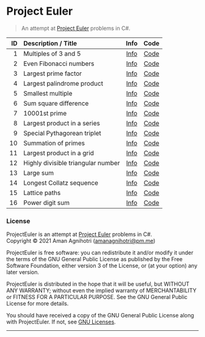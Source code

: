 # Project Euler

> An attempt at [Project Euler](https://projecteuler.net/) problems in C#.

|  ID |  Description / Title                  |  Info            |  Code            |
|----:|:--------------------------------------|:----------------:|:----------------:|
|   1 | Multiples of 3 and 5                  | [Info][Info-001] | [Code][Code-001] |
|   2 | Even Fibonacci numbers                | [Info][Info-002] | [Code][Code-002] |
|   3 | Largest prime factor                  | [Info][Info-003] | [Code][Code-003] |
|   4 | Largest palindrome product            | [Info][Info-004] | [Code][Code-004] |
|   5 | Smallest multiple                     | [Info][Info-005] | [Code][Code-005] |
|   6 | Sum square difference                 | [Info][Info-006] | [Code][Code-006] |
|   7 | 10001st prime                         | [Info][Info-007] | [Code][Code-007] |
|   8 | Largest product in a series           | [Info][Info-008] | [Code][Code-008] |
|   9 | Special Pythagorean triplet           | [Info][Info-009] | [Code][Code-009] |
|  10 | Summation of primes                   | [Info][Info-010] | [Code][Code-010] |
|  11 | Largest product in a grid             | [Info][Info-011] | [Code][Code-011] |
|  12 | Highly divisible triangular number    | [Info][Info-012] | [Code][Code-012] |
|  13 | Large sum                             | [Info][Info-013] | [Code][Code-013] |
|  14 | Longest Collatz sequence              | [Info][Info-014] | [Code][Code-014] |
|  15 | Lattice paths                         | [Info][Info-015] | [Code][Code-015] |
|  16 | Power digit sum                       | [Info][Info-016] | [Code][Code-016] |

[Info-001]: https://projecteuler.net/problem=1    "Multiples of 3 and 5"
[Info-002]: https://projecteuler.net/problem=2    "Even Fibonacci numbers"
[Info-003]: https://projecteuler.net/problem=3    "Largest prime factor"
[Info-004]: https://projecteuler.net/problem=4    "Largest palindrome product"
[Info-005]: https://projecteuler.net/problem=5    "Smallest multiple"
[Info-006]: https://projecteuler.net/problem=6    "Sum square difference"
[Info-007]: https://projecteuler.net/problem=7    "10001st prime"
[Info-008]: https://projecteuler.net/problem=8    "Largest product in a series"
[Info-009]: https://projecteuler.net/problem=9    "Special Pythagorean triplet"
[Info-010]: https://projecteuler.net/problem=10   "Summation of primes"
[Info-011]: https://projecteuler.net/problem=11   "Largest product in a grid"
[Info-012]: https://projecteuler.net/problem=12   "Highly divisible triangular number"
[Info-013]: https://projecteuler.net/problem=13   "Large sum"
[Info-014]: https://projecteuler.net/problem=14   "Longest Collatz sequence"
[Info-015]: https://projecteuler.net/problem=15   "Lattice paths"
[Info-016]: https://projecteuler.net/problem=16   "Power digit sum"

[Code-001]: /src/ProjectEuler/Program001.cs       "Program001.cs"
[Code-002]: /src/ProjectEuler/Program002.cs       "Program002.cs"
[Code-003]: /src/ProjectEuler/Program003.cs       "Program003.cs"
[Code-004]: /src/ProjectEuler/Program004.cs       "Program004.cs"
[Code-005]: /src/ProjectEuler/Program005.cs       "Program005.cs"
[Code-006]: /src/ProjectEuler/Program006.cs       "Program006.cs"
[Code-007]: /src/ProjectEuler/Program007.cs       "Program007.cs"
[Code-008]: /src/ProjectEuler/Program008.cs       "Program008.cs"
[Code-009]: /src/ProjectEuler/Program009.cs       "Program009.cs"
[Code-010]: /src/ProjectEuler/Program010.cs       "Program010.cs"
[Code-011]: /src/ProjectEuler/Program011.cs       "Program011.cs"
[Code-012]: /src/ProjectEuler/Program012.cs       "Program012.cs"
[Code-013]: /src/ProjectEuler/Program013.cs       "Program013.cs"
[Code-014]: /src/ProjectEuler/Program014.cs       "Program014.cs"
[Code-015]: /src/ProjectEuler/Program015.cs       "Program015.cs"
[Code-016]: /src/ProjectEuler/Program016.cs       "Program016.cs"

### License

ProjectEuler is an attempt at [Project Euler](https://projecteuler.net/) problems in C#.  
Copyright © 2021  Aman Agnihotri (amanagnihotri@pm.me)

ProjectEuler is free software: you can redistribute it and/or modify
it under the terms of the GNU General Public License as published
by the Free Software Foundation, either version 3 of the License, or
(at your option) any later version.

ProjectEuler is distributed in the hope that it will be useful,
but WITHOUT ANY WARRANTY; without even the implied warranty of
MERCHANTABILITY or FITNESS FOR A PARTICULAR PURPOSE.  See the
GNU General Public License for more details.

You should have received a copy of the GNU General Public License
along with ProjectEuler.  If not, see [GNU Licenses](https://www.gnu.org/licenses/).

---
